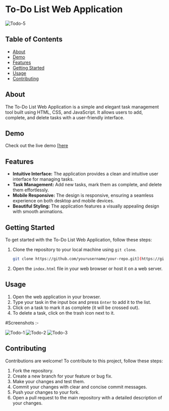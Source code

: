 # To-Do List Web Application

![Todo-5](https://github.com/Smartyraj/OCTANET_SEPTEMBER_TODO_List/assets/96118884/83ea0c98-1950-4170-9506-49e6880590bb)


## Table of Contents

- [About](#about)
- [Demo](#demo)
- [Features](#features)
- [Getting Started](#getting-started)
- [Usage](#usage)
- [Contributing](#contributing)

## About

The To-Do List Web Application is a simple and elegant task management tool built using HTML, CSS, and JavaScript. It allows users to add, complete, and delete tasks with a user-friendly interface.

## Demo

Check out the live demo [[here](https://smartyraj.github.io/OCTANET_SEPTEMBER_TODO_List/)

## Features

- **Intuitive Interface:** The application provides a clean and intuitive user interface for managing tasks.
- **Task Management:** Add new tasks, mark them as complete, and delete them effortlessly.
- **Mobile Responsive:** The design is responsive, ensuring a seamless experience on both desktop and mobile devices.
- **Beautiful Styling:** The application features a visually appealing design with smooth animations.

## Getting Started

To get started with the To-Do List Web Application, follow these steps:

1. Clone the repository to your local machine using `git clone`.

   ```bash
   git clone https://github.com/yourusername/your-repo.git](https://github.com/Smartyraj/OCTANET_SEPTEMBER_TODO_List.git
   ```

2. Open the `index.html` file in your web browser or host it on a web server.

## Usage

1. Open the web application in your browser.
2. Type your task in the input box and press `Enter` to add it to the list.
3. Click on a task to mark it as complete (it will be crossed out).
4. To delete a task, click on the trash icon next to it.

#Screenshots :-

![Todo-1](https://github.com/Smartyraj/OCTANET_SEPTEMBER_TODO_List/assets/96118884/2ff3be6c-4349-4e95-9d3b-312e237467f9)
![Todo-2](https://github.com/Smartyraj/OCTANET_SEPTEMBER_TODO_List/assets/96118884/d750b9bb-5f54-4fb1-8aee-88b8f392e8b0)
![Todo-3](https://github.com/Smartyraj/OCTANET_SEPTEMBER_TODO_List/assets/96118884/683f0e0c-c1b9-494a-87e1-cbf38c3c7182)




## Contributing

Contributions are welcome! To contribute to this project, follow these steps:

1. Fork the repository.
2. Create a new branch for your feature or bug fix.
3. Make your changes and test them.
4. Commit your changes with clear and concise commit messages.
5. Push your changes to your fork.
6. Open a pull request to the main repository with a detailed description of your changes.
